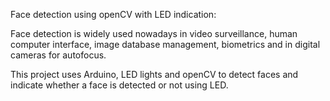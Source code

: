 Face detection using openCV with LED indication:

Face detection is widely used nowadays in video surveillance, human computer interface, image database management, biometrics and in digital cameras for autofocus.

This project uses Arduino, LED lights and openCV to detect faces and indicate whether a face is detected or not using LED.
